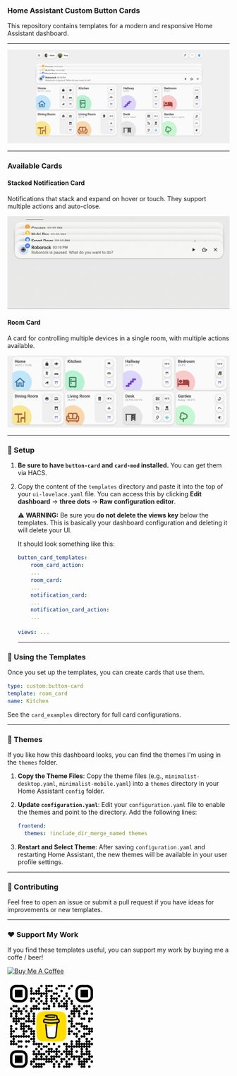 ### Home Assistant Custom Button Cards

This repository contains templates for a modern and responsive Home Assistant dashboard.

-----

![alt text](img/example.png)

-----

### Available Cards

#### Stacked Notification Card
Notifications that stack and expand on hover or touch. They support multiple actions and auto-close.

![alt text](img/stacked_notifications.gif)


#### Room Card
A card for controlling multiple devices in a single room, with multiple actions available.

![alt text](img/room_card.png)

-----

### 🚀 Setup 

1.  **Be sure to have `button-card` and `card-mod` installed.** You can get them via HACS.

2.  Copy the content of the `templates` directory and paste it into the top of your `ui-lovelace.yaml` file. You can access this by clicking **Edit dashboard** -\> **three dots** -\> **Raw configuration editor**.

    ⚠️ **WARNING:** Be sure you **do not delete the views key** below the templates. This is basically your dashboard configuration and deleting it will delete your  UI.

    It should look something like this:

    ``` yaml
    button_card_templates:
        room_card_action:
        ...
        room_card:
        ...
        notification_card:
        ...
        notification_card_action:
        ...

    views: ...  
    ```
    -----

### 🧩 Using the Templates

Once you set up the templates, you can create cards that use them.

```yaml
type: custom:button-card
template: room_card
name: Kitchen
```

See the `card_examples` directory for full card configurations.

-----

### 🎨 Themes

If you like how this dashboard looks, you can find the themes I'm using in the `themes` folder.

1.  **Copy the Theme Files**: Copy the theme files (e.g., `minimalist-desktop.yaml`, `minimalist-mobile.yaml`) into a `themes` directory in your Home Assistant `config` folder.

2.  **Update `configuration.yaml`**: Edit your `configuration.yaml` file to enable the themes and point to the directory. Add the following lines:

    ```yaml
    frontend:
      themes: !include_dir_merge_named themes
    ```

3.  **Restart and Select Theme**: After saving `configuration.yaml` and restarting Home Assistant, the new themes will be available in your user profile settings.

-----

### 🙏 Contributing

Feel free to open an issue or submit a pull request if you have ideas for improvements or new templates.

---

### ❤️ Support My Work

If you find these templates useful, you can support my work by buying me a coffe / beer!


<a href="https://www.buymeacoffee.com/polamoros" target="_blank"><img src="https://cdn.buymeacoffee.com/buttons/v2/default-yellow.png" alt="Buy Me A Coffee" style="height: 60px !important;width: 217px !important;" ></a>
<br/><br/>
<img src="img/qr-code.png" alt="QR Code" width="200" height="200">

